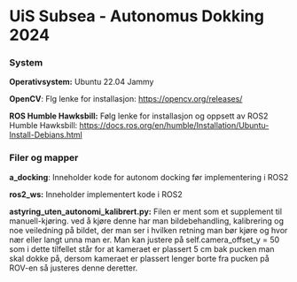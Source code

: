 # UiS Subsea - Autonomus Dokking 2024 #

### System ###

**Operativsystem:** Ubuntu 22.04 Jammy

**OpenCV**: Flg lenke for installasjon: https://opencv.org/releases/

**ROS Humble Hawksbill:** Følg lenke for installasjon og oppsett av ROS2 Humble Hawksbill: https://docs.ros.org/en/humble/Installation/Ubuntu-Install-Debians.html

### Filer og mapper ###

**a_docking**: Inneholder kode for autonom docking før implementering i ROS2

**ros2_ws:** Inneholder implementert kode i ROS2

**astyring_uten_autonomi_kalibrert.py:**
Filen er ment som et supplement til manuell-kjøring. ved å kjøre denne har man bildebehandling, kalibrering og noe veiledning på bildet, der man ser i hvilken retning man bør kjøre og hvor nær eller langt unna man er.
Man kan justere på self.camera_offset_y = 50 som i dette tilfellet står for at kameraet er plassert 5 cm bak pucken man skal dokke på, dersom kameraet er plassert lenger borte fra pucken på ROV-en så justeres denne deretter.

